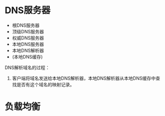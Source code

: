 # DNS服务器
* 根DNS服务器
* 顶级DNS服务器
* 权威DNS服务器
* 本地DNS服务器
* 本地DNS解析器
* (本地DNS缓存)

DNS解析域名的过程：
1. 客户端将域名发送给本地DNS解析器，本地DNS解析器从本地DNS缓存中查找是否有这个域名的映射记录。

# 负载均衡
